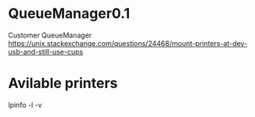 # QueueManager0.1
Customer QueueManager
https://unix.stackexchange.com/questions/24468/mount-printers-at-dev-usb-and-still-use-cups
# Avilable printers
lpinfo -l -v

